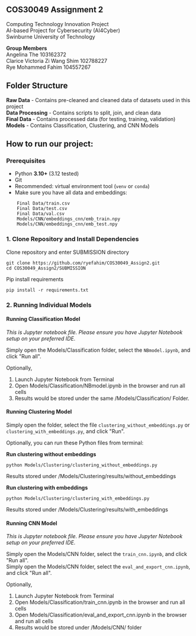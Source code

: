 ## COS30049 Assignment 2
Computing Technology Innovation Project<br>
AI-based Project for Cybersecurity (AI4Cyber)<br>
Swinburne University of Technology

**Group Members**<br>
Angelina The 103162372<br>
Clarice Victoria Zi Wang Shim 102788227<br>
Rye Mohammed Fahim 104557267 

## Folder Structure<br>
**Raw Data** - Contains pre-cleaned and cleaned data of datasets used in this project<br>
**Data Processing** - Contains scripts to split, join, and clean data<br>
**Final Data** - Contains processed data (for testing, training, validation)<br>
**Models** - Contains Classification, Clustering, and CNN Models

## How to run our project:
### Prerequisites
- Python **3.10+** (3.12 tested)
- Git
- Recommended: virtual environment tool (`venv` or `conda`)
- Make sure you have all data and embeddings:
```
    Final Data/train.csv
    Final Data/test.csv
    Final Data/val.csv
    Models/CNN/embeddings_cnn/emb_train.npy
    Models/CNN/embeddings_cnn/emb_test.npy
```

### 1. Clone Repository and Install Dependencies
Clone repository and enter SUBMISSION directory
```
git clone https://github.com/ryefahim/COS30049_Assign2.git
cd COS30049_Assign2/SUBMISSION
```

Pip install requirements
```
pip install -r requirements.txt
```

### 2. Running Individual Models

#### Running Classification Model
*This is Jupyter notebook file. Please ensure you have Jupyter Notebook setup on your preferred IDE.*

Simply open the Models/Classification folder, select the ```NBmodel.ipynb```, and click "Run all". 

Optionally, 
1. Launch Jupyter Notebook from Terminal
2. Open Models/Classification/NBmodel.ipynb in the browser and run all cells
3. Results would be stored under the same /Models/Classification/ Folder. 


#### Running Clustering Model
Simply open the folder, select the file ```clustering_without_embeddings.py``` or ```clustering_with_embeddings.py```, and click "Run". 

Optionally, you can run these Python files from terminal:

**Run clustering without embeddings**
```
python Models/Clustering/clustering_without_embeddings.py
```
Results stored under /Models/Clustering/results/without_embeddings

**Run clustering with embeddings**
```
python Models/Clustering/clustering_with_embeddings.py
```
Results stored under /Models/Clustering/results/with_embeddings


#### Running CNN Model
*This is Jupyter notebook file. Please ensure you have Jupyter Notebook setup on your preferred IDE.*

Simply open the Models/CNN folder, select the ```train_cnn.ipynb```, and click "Run all". <br>
Simply open the Models/CNN folder, select the ```eval_and_export_cnn.ipynb```, and click "Run all". 

Optionally, 
1. Launch Jupyter Notebook from Terminal
2. Open Models/Classification/train_cnn.ipynb in the browser and run all cells
3. Open Models/Classification/eval_and_export_cnn.ipynb in the browser and run all cells
4. Results would be stored under /Models/CNN/ folder

